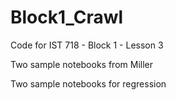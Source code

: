 # Block1_Crawl
Code for IST 718 - Block 1 - Lesson 3

Two sample notebooks from Miller

Two sample notebooks for regression
